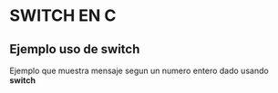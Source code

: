 # SWITCH EN C

## Ejemplo uso de switch

Ejemplo que muestra mensaje segun un numero entero dado usando __switch__